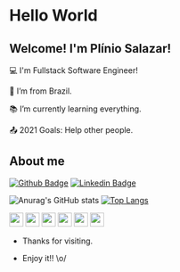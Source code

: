 # Hello World

 

## Welcome! I'm Plínio Salazar!

 

:computer: I'm Fullstack Software Engineer!

:house_with_garden: I’m from Brazil.

:books: I’m currently learning everything.

:outbox_tray: 2021 Goals: Help other people.

 

## About me
[![Github Badge](https://img.shields.io/badge/-Github-000?style=flat-square&logo=Github&logoColor=white&link=LINK_GIT)](LINK_GIT)
[![Linkedin Badge](https://img.shields.io/badge/-LinkedIn-blue?style=flat-square&logo=Linkedin&logoColor=white&link=LINK_LINKEDIN)]( LINK_LINKEDIN)


![Anurag's GitHub stats](https://github-readme-stats.vercel.app/api?username=kanttanhed&show_icons=true&theme=white)
[![Top Langs](https://github-readme-stats.vercel.app/api/top-langs/?username=kanttanhed&layout=compact)](https://github.com/anuraghazra/github-readme-stats)

<code><img height= "25" src="https://img.shields.io/badge/Java-ED8B00?style=for-the-badge&logo=java&logoColor=white"></code>
<code><img height= "25" src="https://img.shields.io/badge/Spring-6DB33F?style=for-the-badge&logo=springColor=white"></code>
<code><img height= "25" src="https://img.shields.io/badge/Angular-DD0031?style=for-the-badge&logo=angular&logoColor=white"></code>
<code><img height= "25" src="https://img.shields.io/badge/TypeScript-007ACC?style=for-the-badge&logo=typescript&logoColor=white"></code>
<code><img height= "25" src="https://img.shields.io/badge/HTML5-E34F26?style=for-the-badge&logo=html5&logoColor=white"></code>
<code><img height= "25" src="https://img.shields.io/badge/CSS3-1572B6?style=for-the-badge&logo=css3&logoColor=white"></code>


- Thanks for visiting.

- Enjoy it!! \o/
